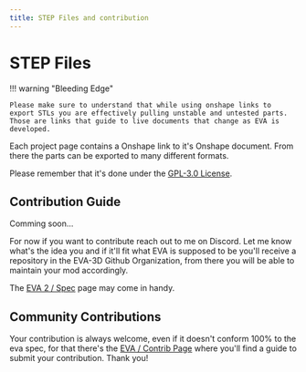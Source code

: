 ```yaml
---
title: STEP Files and contribution
---
```


# STEP Files

!!! warning "Bleeding Edge"

    Please make sure to understand that while using onshape links to export STLs you are effectively pulling unstable and untested parts. Those are links that guide to live documents that change as EVA is developed.

Each project page contains a Onshape link to it's Onshape document. From there the parts can be exported to many different formats.

Please remember that it's done under the [GPL-3.0 License]({{config.repo_url}}/blob/master/LICENSE).

## Contribution Guide

Comming soon...

For now if you want to contribute reach out to me on Discord. Let me know what's the idea you and if it'll fit what EVA is supposed to be you'll receive a repository in the EVA-3D Github Organization, from there you will be able to maintain your mod accordingly.

The [EVA 2 / Spec](https://eva-3d.github.io/eva-spec/) page may come in handy.

## Community Contributions

Your contribution is always welcome, even if it doesn't conform 100% to the eva spec, for that there's the [EVA / Contrib Page](https://contrib.eva-3d.page) where you'll find a guide to submit your contribution. Thank you!
